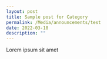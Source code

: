 ```yaml
---
layout: post
title: Sample post for Category
permalink: /Media/announcements/test
date: 2022-03-18
description: ""
---
```



Lorem ipsum sit amet
